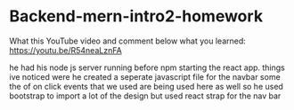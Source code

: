 # Backend-mern-intro2-homework

What this YouTube video and comment below what you learned: https://youtu.be/R54neaLznFA

he had his node js server running before npm starting the react app.
things ive noticed were he created a seperate javascript file for the navbar
some the of on click events that we used are being used here as well
so he used bootstrap to import a lot of the design but used react strap for the nav bar



